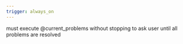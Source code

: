 ```yaml
---
trigger: always_on
---
```


must execute @current_problems without stopping to ask user until all problems are resolved